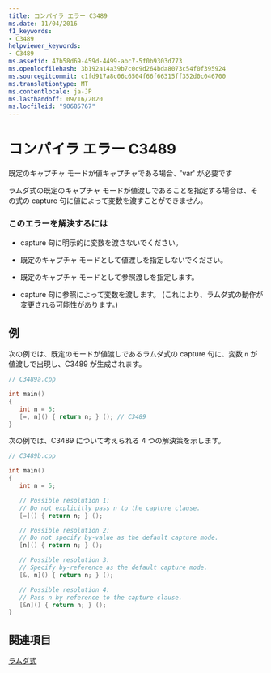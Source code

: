 ```yaml
---
title: コンパイラ エラー C3489
ms.date: 11/04/2016
f1_keywords:
- C3489
helpviewer_keywords:
- C3489
ms.assetid: 47b58d69-459d-4499-abc7-5f0b9303d773
ms.openlocfilehash: 3b192a14a39b7c0c9d264bda8073c54f0f395924
ms.sourcegitcommit: c1fd917a8c06c6504f66f66315ff352d0c046700
ms.translationtype: MT
ms.contentlocale: ja-JP
ms.lasthandoff: 09/16/2020
ms.locfileid: "90685767"
---
```

# <a name="compiler-error-c3489"></a>コンパイラ エラー C3489

既定のキャプチャ モードが値キャプチャである場合、'var' が必要です

ラムダ式の既定のキャプチャ モードが値渡しであることを指定する場合は、その式の capture 句に値によって変数を渡すことができません。

### <a name="to-correct-this-error"></a>このエラーを解決するには

- capture 句に明示的に変数を渡さないでください。

- 既定のキャプチャ モードとして値渡しを指定しないでください。

- 既定のキャプチャ モードとして参照渡しを指定します。

- capture 句に参照によって変数を渡します。 (これにより、ラムダ式の動作が変更される可能性があります。)

## <a name="examples"></a>例

次の例では、既定のモードが値渡しであるラムダ式の capture 句に、変数 `n` が値渡しで出現し、C3489 が生成されます。

```cpp
// C3489a.cpp

int main()
{
   int n = 5;
   [=, n]() { return n; } (); // C3489
}
```

次の例では、C3489 について考えられる 4 つの解決策を示します。

```cpp
// C3489b.cpp

int main()
{
   int n = 5;

   // Possible resolution 1:
   // Do not explicitly pass n to the capture clause.
   [=]() { return n; } ();

   // Possible resolution 2:
   // Do not specify by-value as the default capture mode.
   [n]() { return n; } ();

   // Possible resolution 3:
   // Specify by-reference as the default capture mode.
   [&, n]() { return n; } ();

   // Possible resolution 4:
   // Pass n by reference to the capture clause.
   [&n]() { return n; } ();
}
```

## <a name="see-also"></a>関連項目

[ラムダ式](../../cpp/lambda-expressions-in-cpp.md)
